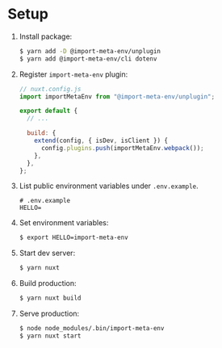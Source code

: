 # Setup

1. Install package:

   ```sh
   $ yarn add -D @import-meta-env/unplugin
   $ yarn add @import-meta-env/cli dotenv
   ```

1. Register `import-meta-env` plugin:

   ```js
   // nuxt.config.js
   import importMetaEnv from "@import-meta-env/unplugin";

   export default {
     // ...

     build: {
       extend(config, { isDev, isClient }) {
         config.plugins.push(importMetaEnv.webpack());
       },
     },
   };
   ```

1. List public environment variables under `.env.example`.

   ```
   # .env.example
   HELLO=
   ```

1. Set environment variables:

   ```sh
   $ export HELLO=import-meta-env
   ```

1. Start dev server:

   ```sh
   $ yarn nuxt
   ```

1. Build production:

   ```sh
   $ yarn nuxt build
   ```

1. Serve production:

   ```sh
   $ node node_modules/.bin/import-meta-env
   $ yarn nuxt start
   ```
